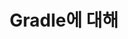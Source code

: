 ---
layout: post
title: Gradle에 대해
subtitle: 
gh-repo: 
gh-badge: [star, fork, follow]
tags: [Gradle]
categories : [Other]
---